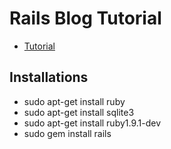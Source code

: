 # Rails Blog Tutorial

* [Tutorial](http://guides.rubyonrails.org/getting_started.html)

## Installations
* sudo apt-get install ruby
* sudo apt-get install sqlite3
* sudo apt-get install ruby1.9.1-dev
* sudo gem install rails